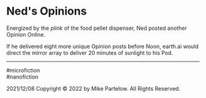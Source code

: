 # Ned's Opinions

Energized by the _plink_ of the food pellet dispenser, Ned posted another Opinion Online.

If he delivered eight more unique Opinion posts before Noon, earth.ai would direct the mirror array to deliver 20 minutes of sunlight to his Pod.

---

#microfiction  
#nanofiction  

2021/12/08
Copyright © 2022 by Mike Partelow. All Rights Reserved.  